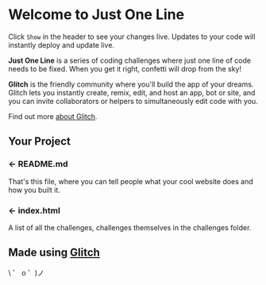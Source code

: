# Welcome to Just One Line

Click `Show` in the header to see your changes live. Updates to your code will instantly deploy and update live.

**Just One Line** is a series of coding challenges where just one line of code needs to be fixed. When you get it right, confetti will drop from the sky!

**Glitch** is the friendly community where you'll build the app of your dreams. Glitch lets you instantly create, remix, edit, and host an app, bot or site, and you can invite collaborators or helpers to simultaneously edit code with you.

Find out more [about Glitch](https://glitch.com/about).

## Your Project

### ← README.md

That's this file, where you can tell people what your cool website does and how you built it.

### ← index.html

A list of all the challenges, challenges themselves in the challenges folder.

## Made using [Glitch](https://glitch.com/)

\ ゜ o ゜)ノ
